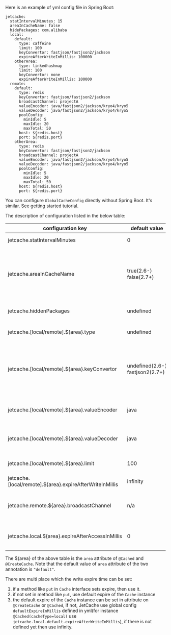 
Here is an example of yml config file in Spring Boot:
```
jetcache:
  statIntervalMinutes: 15
  areaInCacheName: false
  hidePackages: com.alibaba
  local:
    default:
      type: caffeine
      limit: 100
      keyConvertor: fastjson/fastjson2/jackson
      expireAfterWriteInMillis: 100000
    otherArea:
      type: linkedhashmap
      limit: 100
      keyConvertor: none
      expireAfterWriteInMillis: 100000
  remote:
    default:
      type: redis
      keyConvertor: fastjson/fastjson2/jackson
      broadcastChannel: projectA
      valueEncoder: java/fastjson2/jackson/kryo4/kryo5
      valueDecoder: java/fastjson2/jackson/kryo4/kryo5
      poolConfig:
        minIdle: 5
        maxIdle: 20
        maxTotal: 50
      host: ${redis.host}
      port: ${redis.port}
    otherArea:
      type: redis
      keyConvertor: fastjson/fastjson2/jackson
      broadcastChannel: projectA
      valueEncoder: java/fastjson2/jackson/kryo4/kryo5
      valueDecoder: java/fastjson2/jackson/kryo4/kryo5
      poolConfig:
        minIdle: 5
        maxIdle: 20
        maxTotal: 50
      host: ${redis.host}
      port: ${redis.port}
```
You can configure ```GlobalCacheConfig``` directly without Spring Boot. It's similar. See getting started tutorial.

The description of configuration listed in the below table:

| configuration key | default value | description                                                                                                                                                                                                                                                                                                                                      |
| --- | --- |--------------------------------------------------------------------------------------------------------------------------------------------------------------------------------------------------------------------------------------------------------------------------------------------------------------------------------------------------|
| jetcache.statIntervalMinutes | 0 | Specify statistic interval, in minutes. 0 indicate no statistics.                                                                                                                                                                                                                                                                                |
| jetcache.areaInCacheName | true(2.6-) false(2.7+) | jetcache-anno use *cache name* as remote cache key prefix, in jetcache 2.4.3 and previous version, it allways add *area name* in *cache name*. Since 2.4.4 we have this config item, for compatible reason default value is *true*. However *false* value are more reasonable for new project. 2.7 changes default value to false                |
| jetcache.hiddenPackages | undefined | The package name startsWith(hiddenPackages) will be cut off in the generated cache instance name.                                                                                                                                                                                                                                                |
| jetcache.[local/remote].${area}.type | undefined | Type of the backend cache system. Can be ```tair```, ```redis``` for remote cache ,or ```linkedhashmap```, ```caffeine``` for local cache.                                                                                                                                                                                                       |
| jetcache.[local/remote].${area}.keyConvertor | undefined(2.6-)<br/>fastjson2(2.7+) | Global config of key convertor. 2.7+ support key convertor: ```fastjson2```/```jackson```;</br>2.6- only build-in key convertor: ```fastjson```. You can use ```none``` only in the case of ```@CreateCache(cacheType=CacheType.LOCAL)```, in this situation ```equals``` is used to distinguish key. Method caching must specify a keyConvertor |
| jetcache.[local/remote].${area}.valueEncoder | java | Global config of value encoder, only remote cache need it. 2.7+ support valueEncoder: ```fastjson2```/```jackson```/```kryo5```；2.6- build-in valueEncoder: ```java```/```kryo4```                                                                                                                                                               |
| jetcache.[local/remote].${area}.valueDecoder | java | Global config of value decoder, only remote cache need it. 2.7+ support valueEncoder: ```fastjson2```/```jackson```/```kryo5```；2.6- build-in valueEncoder: ```java```/```kryo4```                                                                                                                                                               |
| jetcache.[local/remote].${area}.limit | 100 | Global config of max elements in local memory for *each* ```Cache``` instance. Only local cache need it.                                                                                                                                                                                                                                         |
| jetcache.[local/remote].${area}.expireAfterWriteInMillis | infinity | Global config of write expire time, in millis.                                                                                                                                                                                                                                                                                                   |
| jetcache.remote.${area}.broadcastChannel | n/a | jetcahe2.7 support invalidate local cache of other jvm after updatation (cacheType = CacheType.BOTH), this config specify broadcast channel, this feature disabled if not set                                                                                                                                                                    |
| jetcache.local.${area}.expireAfterAccessInMillis | 0 | Global config of read expire time, in millis. Need jetcache2.2+, only local cache support this feature. 0 indicates disabled read expire feature.                                                                                                                                                                                                |

The ${area} of the above table is the ```area``` attribute of ```@Cached``` and ```@CreateCache```. Note that the default value of ```area``` attribute of the two annotation is ```"default"```.

There are multi place which the write expire time can be set:
1. if a method like ```put``` in ```Cache``` interface sets expire, then use it.
1. if not set in method like ```put```, use default expire of the ```Cache``` instance
1. the default expire of the ```Cache``` instance can be set in attribute on ```@CreateCache``` or ```@Cached```, if not, JetCache use global config ```defaultExpireInMillis``` defined in yml(for instance ```@Cached(cacheType=local)``` use ```jetcache.local.default.expireAfterWriteInMillis```), if there is not defined yet then use infinity.
